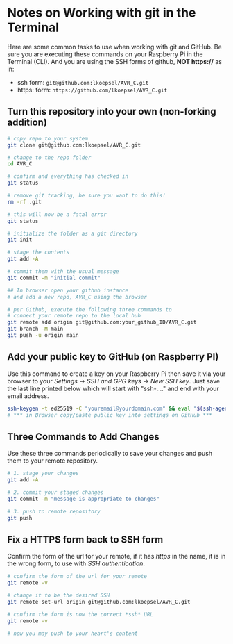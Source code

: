# Notes on Working with git in the Terminal
 
Here are some common tasks to use when working with git and GitHub. Be sure you are executing these commands on your Raspberry Pi in the Terminal (CLI). And you are using the SSH forms of github, **NOT https://** as in:

* ssh form: `git@github.com:lkoepsel/AVR_C.git`
* https: form: `https://github.com/lkoepsel/AVR_C.git`

## Turn this repository into your own (non-forking addition)
```bash
# copy repo to your system
git clone git@github.com:lkoepsel/AVR_C.git

# change to the repo folder
cd AVR_C

# confirm and everything has checked in
git status

# remove git tracking, be sure you want to do this!
rm -rf .git

# this will now be a fatal error
git status

# initialize the folder as a git directory
git init

# stage the contents
git add -A

# commit them with the usual message
git commit -m "initial commit"

## In browser open your github instance 
# and add a new repo, AVR_C using the browser

# per Github, execute the following three commands to
# connect your remote repo to the local hub
git remote add origin git@github.com:your_github_ID/AVR_C.git
git branch -M main
git push -u origin main
```

## Add your public key to GitHub (on Raspberry PI)
Use this command to create a key on your Raspberry Pi then save it via your browser to your *Settings -> SSH and GPG keys -> New SSH key*. Just save the last line printed below which will start with "ssh-...." and end with your email address.

```bash
ssh-keygen -t ed25519 -C "youremail@yourdomain.com" && eval "$(ssh-agent -s)" && ssh-add ~/.ssh/id_ed25519 && cat ~/.ssh/id_ed25519.pub
# *** in Browser copy/paste public key into settings on GitHub ***
```

## Three Commands to Add Changes
Use these three commands periodically to save your changes and push them to your remote repository. 
```bash
# 1. stage your changes
git add -A

# 2. commit your staged changes
git commit -m "message is appropriate to changes"

# 3. push to remote repository
git push
```

## Fix a HTTPS form back to SSH form
Confirm the form of the url for your remote, if it has *https* in the name, it is in the wrong form, to use with *SSH authentication*.
```bash
# confirm the form of the url for your remote
git remote -v

# change it to be the desired SSH
git remote set-url origin git@github.com:lkoepsel/AVR_C.git

# confirm the form is now the correct *ssh* URL
git remote -v

# now you may push to your heart's content
```
